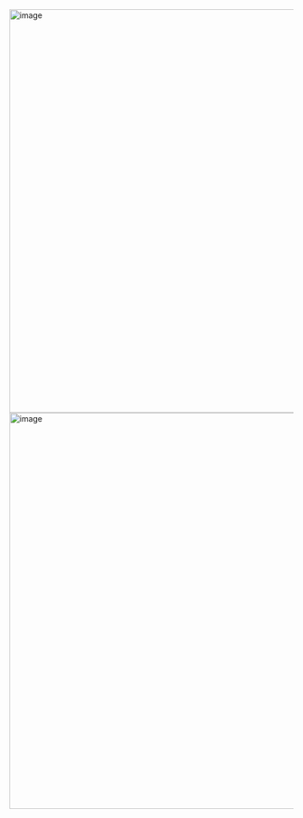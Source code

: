 <img width="715" alt="image" src="https://github.com/Vuact/Blog/assets/74364990/f4a61f22-792c-4caa-b496-fb9d2ca6c738">

<img width="702" alt="image" src="https://github.com/Vuact/Blog/assets/74364990/2d1c210f-2a1b-4a98-a10e-646f0ad07a37">
